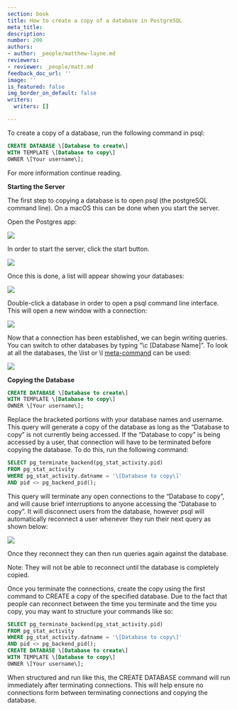 ```yaml
---
section: book
title: How to create a copy of a database in PostgreSQL
meta_title: 
description: 
number: 200
authors:
- author: _people/matthew-layne.md
reviewers:
- reviewer: _people/matt.md
feedback_doc_url: ''
image: ''
is_featured: false
img_border_on_default: false
writers:
  writers: []

---
```

To create a copy of a database, run the following command in psql:

```sql
CREATE DATABASE \[Database to create\]
WITH TEMPLATE \[Database to copy\]
OWNER \[Your username\];
```

For more information continue reading.

**Starting the Server**

The first step to copying a database is to open psql (the postgreSQL command line). On a macOS this can be done when you start the server.

Open the Postgres app:

![](/assets/images/how-to-teach-people-sql/copyDBs/copyDBs_1.png)

In order to start the server, click the start button.

![](/assets/images/how-to-teach-people-sql/copyDBs/copyDBs_2.png)

Once this is done, a list will appear showing your databases:

![](/assets/images/how-to-teach-people-sql/copyDBs/copyDBs_3.png)

Double-click a database in order to open a psql command line interface. This will open a new window with a connection:

![](/assets/images/how-to-teach-people-sql/copyDBs/copyDBs_4.png)

Now that a connection has been established, we can begin writing queries. You can switch to other databases by typing “\\c \[Database Name\]”. To look at all the databases, the \\list or \\l [meta-command](https://chartio.com/resources/tutorials/how-to-list-databases-and-tables-in-postgresql-using-psql/) can be used:

![](/assets/images/how-to-teach-people-sql/copyDBs/copyDBs_5.png)

**Copying the Database**

```sql
CREATE DATABASE \[Database to create\]
WITH TEMPLATE \[Database to copy\]
OWNER \[Your username\];
```

Replace the bracketed portions with your database names and username. This query will generate a copy of the database as long as the “Database to copy” is not currently being accessed. If the “Database to copy” is being accessed by a user, that connection will have to be terminated before copying the database. To do this, run the following command:

```sql
SELECT pg_terminate_backend(pg_stat_activity.pid)
FROM pg_stat_activity
WHERE pg_stat_activity.datname = '\[Database to copy\]'
AND pid <> pg_backend_pid();
```

This query will terminate any open connections to the “Database to copy”, and will cause brief interruptions to anyone accessing the “Database to copy”. It will disconnect users from the database, however psql will automatically reconnect a user whenever they run their next query as shown below:

![](/assets/images/how-to-teach-people-sql/copyDBs/copyDBs_6.png)

Once they reconnect they can then run queries again against the database.

Note: They will not be able to reconnect until the database is completely copied.

Once you terminate the connections, create the copy using the first command to CREATE a copy of the specified database. Due to the fact that people can reconnect between the time you terminate and the time you copy, you may want to structure your commands like so:

```sql
SELECT pg_terminate_backend(pg_stat_activity.pid)
FROM pg_stat_activity
WHERE pg_stat_activity.datname = '\[Database to copy\]'
AND pid <> pg_backend_pid();
CREATE DATABASE \[Database to create\]
WITH TEMPLATE \[Database to copy\]
OWNER \[Your username\];
```

When structured and run like this, the CREATE DATABASE command will run immediately after terminating connections. This will help ensure no connections form between terminating connections and copying the database.